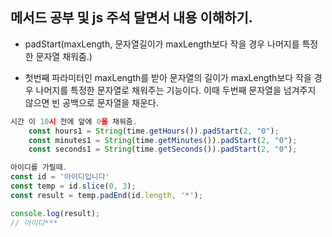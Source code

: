 ## 메서드 공부 및 js 주석 달면서 내용 이해하기.

-   padStart(maxLength, 문자열길이가 maxLength보다 작을 경우 나머지를 특정한 문자열 채워줌.)

-   첫번째 파라미터인 maxLength를 받아 문자열의 길이가 maxLength보다 작을 경우 나머지를 특정한 문자열로 채워주는 기능이다. 이때 두번째 문자열을 넘겨주지 않으면 빈 공백으로 문자열을 채운다.

```javascript
시간 이 10시 전에 앞에 0을 채워줌.
    const hours1 = String(time.getHours()).padStart(2, "0");
    const minutes1 = String(time.getMinutes()).padStart(2, "0");
    const seconds1 = String(time.getSeconds()).padStart(2, "0");
```

```javascript
아이디를 가릴때.
const id = '아이디입니다'
const temp = id.slice(0, 3);
const result = temp.padEnd(id.length, '*');

console.log(result);
// 아이디***
```
